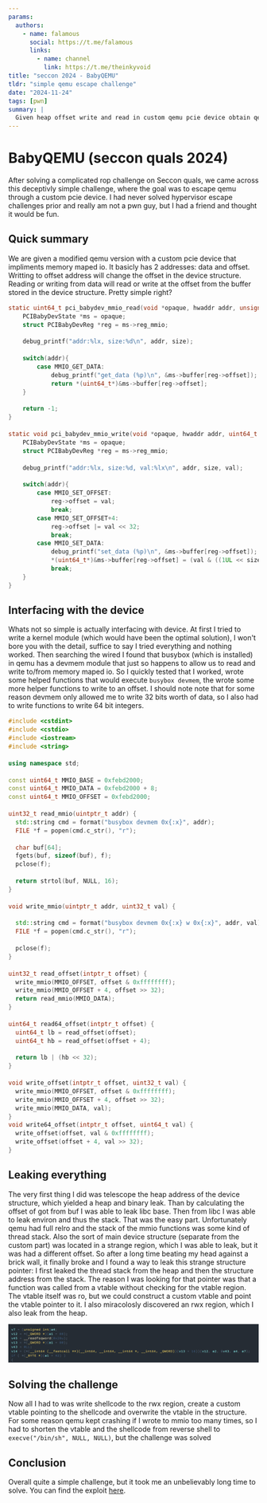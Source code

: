 ```yaml
---
params:
  authors:
    - name: falamous
      social: https://t.me/falamous
      links:
        - name: channel
          link: https://t.me/theinkyvoid
title: "seccon 2024 - BabyQEMU"
tldr: "simple qemu escape challenge"
date: "2024-11-24"
tags: [pwn]
summary: |
  Given heap offset write and read in custom qemu pcie device obtain qemu escape.
---
```


# BabyQEMU (seccon quals 2024)

After solving a complicated rop challenge on Seccon quals, we came across this deceptivly simple challenge, where the goal was to escape qemu through a custom pcie device. I had never solved hypervisor escape challenges prior and really am not a pwn guy, but I had a friend and thought it would be fun.

## Quick summary

We are given a modified qemu version with a custom pcie device that impliments memory maped io. It basicly has 2 addresses: data and offset. Writting to offset address will change the offset in the device structure. Reading or writing from data will read or write at the offset from the buffer stored in the device structure. Pretty simple right?

```c
static uint64_t pci_babydev_mmio_read(void *opaque, hwaddr addr, unsigned size) {
	PCIBabyDevState *ms = opaque;
	struct PCIBabyDevReg *reg = ms->reg_mmio;

	debug_printf("addr:%lx, size:%d\n", addr, size);

	switch(addr){
		case MMIO_GET_DATA:
			debug_printf("get_data (%p)\n", &ms->buffer[reg->offset]);
			return *(uint64_t*)&ms->buffer[reg->offset];
	}

	return -1;
}

static void pci_babydev_mmio_write(void *opaque, hwaddr addr, uint64_t val, unsigned size) {
	PCIBabyDevState *ms = opaque;
	struct PCIBabyDevReg *reg = ms->reg_mmio;

	debug_printf("addr:%lx, size:%d, val:%lx\n", addr, size, val);

	switch(addr){
		case MMIO_SET_OFFSET:
			reg->offset = val;
			break;
		case MMIO_SET_OFFSET+4:
			reg->offset |= val << 32;
			break;
		case MMIO_SET_DATA:
			debug_printf("set_data (%p)\n", &ms->buffer[reg->offset]);
			*(uint64_t*)&ms->buffer[reg->offset] = (val & ((1UL << size*8) - 1)) | (*(uint64_t*)&ms->buffer[reg->offset] & ~((1UL << size*8) - 1));
			break;
	}
}
```

## Interfacing with the device

Whats not so simple is actually interfacing with device. At first I tried to write a kernel module (which would have been the optimal solution), I won't bore you with the detail, suffice to say I tried everything and nothing worked. Then searching the wired I found that busybox (which is installed) in qemu has a devmem module that just so happens to allow us to read and write to/from memory maped io. So I quickly tested that I worked, wrote some helped functions that would execute `busybox devmem`, the wrote some more helper functions to write to an offset. I should note note that for some reason devmem only allowed me to write 32 bits worth of data, so I also had to write functions to write 64 bit integers.

```c++
#include <cstdint>
#include <cstdio>
#include <iostream>
#include <string>

using namespace std;

const uint64_t MMIO_BASE = 0xfebd2000;
const uint64_t MMIO_DATA = 0xfebd2000 + 8;
const uint64_t MMIO_OFFSET = 0xfebd2000;

uint32_t read_mmio(uintptr_t addr) {
  std::string cmd = format("busybox devmem 0x{:x}", addr);
  FILE *f = popen(cmd.c_str(), "r");

  char buf[64];
  fgets(buf, sizeof(buf), f);
  pclose(f);

  return strtol(buf, NULL, 16);
}

void write_mmio(uintptr_t addr, uint32_t val) {

  std::string cmd = format("busybox devmem 0x{:x} w 0x{:x}", addr, val);
  FILE *f = popen(cmd.c_str(), "r");

  pclose(f);
}

uint32_t read_offset(intptr_t offset) {
  write_mmio(MMIO_OFFSET, offset & 0xffffffff);
  write_mmio(MMIO_OFFSET + 4, offset >> 32);
  return read_mmio(MMIO_DATA);
}

uint64_t read64_offset(intptr_t offset) {
  uint64_t lb = read_offset(offset);
  uint64_t hb = read_offset(offset + 4);

  return lb | (hb << 32);
}

void write_offset(intptr_t offset, uint32_t val) {
  write_mmio(MMIO_OFFSET, offset & 0xffffffff);
  write_mmio(MMIO_OFFSET + 4, offset >> 32);
  write_mmio(MMIO_DATA, val);
}
void write64_offset(intptr_t offset, uint64_t val) {
  write_offset(offset, val & 0xffffffff);
  write_offset(offset + 4, val >> 32);
}
```

## Leaking everything

The very first thing I did was telescope the heap address of the device structure, which yielded a heap and binary leak. Than by calculating the offset of got from buf I was able to leak libc base. Then from libc I was able to leak environ and thus the stack. That was the easy part. Unfortunately qemu had full relro and the stack of the mmio functions was some kind of thread stack. Also the sort of main device structure (separate from the custom part) was located in a strange region, which I was able to leak, but it was had a different offset. So after a long time beating my head against a brick wall, it finally broke and I found a way to leak this strange structure pointer: I first leaked the thread stack from the heap and then the structure address from the stack. The reason I was looking for that pointer was that a function was called from a vtable without checking for the vtable region. The vtable itself was ro, but we could construct a custom vtable and point the vtable pointer to it. I also miracolosly discovered an rwx region, which I also leak from the heap.

![vtable](vtable.png)

## Solving the challenge

Now all I had to was write shellcode to the rwx region, create a custom vtable pointing to the shellcode and overwrite the vtable in the structure. For some reason qemu kept crashing if I wrote to mmio too many times, so I had to shorten the vtable and the shellcode from reverse shell to `execve("/bin/sh", NULL, NULL)`, but the challenge was solved

## Conclusion

Overall quite a simple challenge, but it took me an unbelievably long time to solve. You can find the exploit [here](exploit.cc).
